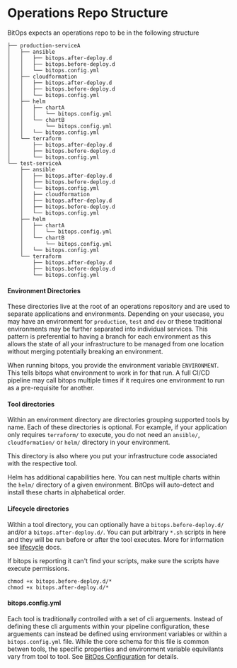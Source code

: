 # Operations Repo Structure
BitOps expects an operations repo to be in the following structure
```
├── production-serviceA
│   ├── ansible
│   │   ├── bitops.after-deploy.d
│   │   ├── bitops.before-deploy.d
│   │   └── bitops.config.yml
│   ├── cloudformation
│   │   ├── bitops.after-deploy.d
│   │   ├── bitops.before-deploy.d
│   │   └── bitops.config.yml
│   ├── helm
│   │   ├── chartA
│   │   │   └── bitops.config.yml
│   │   └── chartB
│   │       └── bitops.config.yml
│   │   └── bitops.config.yml
│   └── terraform
│       ├── bitops.after-deploy.d
│       ├── bitops.before-deploy.d
│       └── bitops.config.yml
└── test-serviceA
    ├── ansible
    │   ├── bitops.after-deploy.d
    │   ├── bitops.before-deploy.d
    │   └── bitops.config.yml
    │   ├── cloudformation
    │   ├── bitops.after-deploy.d
    │   ├── bitops.before-deploy.d
    │   └── bitops.config.yml
    ├── helm
    │   ├── chartA
    │   │   └── bitops.config.yml
    │   └── chartB
    │       └── bitops.config.yml
    │   └── bitops.config.yml
    └── terraform
        ├── bitops.after-deploy.d
        ├── bitops.before-deploy.d
        └── bitops.config.yml
```
#### Environment Directories
These directories live at the root of an operations repository and are used to separate applications and environments. Depending on your usecase, you may have an environment for `production`, `test` and `dev` or these traditional environments may be further separated into individual services. This pattern is preferential to having a branch for each environment as this allows the state of all your infrastructure to be managed from one location without merging potentially breaking an environment.

When running bitops, you provide the environment variable `ENVIRONMENT`. This tells bitops what environment to work in for that run. A full CI/CD pipeline may call bitops multiple times if it requires one environment to run as a pre-requisite for another.

#### Tool directories
Within an environment directory are directories grouping supported tools by name. Each of these directories is optional. For example, if your application only requires `terraform/` to execute, you do not need an `ansible/`, `cloudformation/` or `helm/` directory in your environment.

This directory is also where you put your infrastructure code associated with the respective tool.

Helm has additional capabilities here. You can nest multiple charts within the `helm/` directory of a given environment. BitOps will auto-detect and install these charts in alphabetical order.

#### Lifecycle directories
Within a tool directory, you can optionally have a `bitops.before-deploy.d/` and/or a `bitops.after-deploy.d/`. You can put arbitrary `*.sh` scripts in here and they will be run before or after the tool executes. More for information see [lifecycle](lifecycle.md) docs.

If bitops is reporting it can't find your scripts, make sure the scripts have execute permissions.
```
chmod +x bitops.before-deploy.d/*
chmod +x bitops.after-deploy.d/*
```

#### bitops.config.yml
Each tool is traditionally controlled with a set of cli arguements. Instead of defining these cli arguments within your pipeline configuration, these arguements can instead be defined using environment variables or within a `bitops.config.yml` file. While the core schema for this file is common betwen tools, the specific properties and environment variable equivilants vary from tool to tool. See [BitOps Configuration](configuration-base.md) for details.


